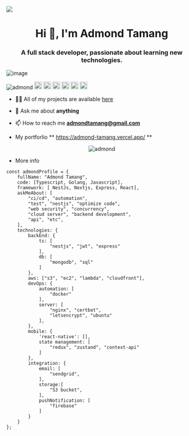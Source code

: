 ![](https://komarev.com/ghpvc/?username=admondtamang)

<h1 align="center">Hi 👋, I'm Admond Tamang </h1>
<h3 align="center"> A full stack developer, passionate about learning new technologies.  </h3>

![image](https://github.com/saadeghi/saadeghi/blob/master/dino.gif)

<p align="left">
<img src="https://komarev.com/ghpvc/?username=admondtamang" alt="admond" />
  <img src="https://img.icons8.com/color/48/000000/git.png" alt="git" width="20" height="20"/> 
  <img src="https://img.icons8.com/color/48/000000/react-native.png" alt="react" width="20" height="20"/> 
  <img src="https://img.icons8.com/color/48/000000/intellij-idea.png" alt="II" width="20" height="20"/> 
  <img src="https://img.icons8.com/color/48/000000/c-sharp-logo.png"  alt="II" width="20" height="20"/>
  <img src="https://img.icons8.com/color/48/000000/azure-1.png" alt="azure" witdth="20" height="20"/>
  <img src="https://img.icons8.com/color/48/000000/nodejs.png" alt="nodejs" width="20" height="20"/></p>

- 👨‍💻 All of my projects are available  [here](https://github.com/admondtamang?tab=repositories)

- 💬 Ask me about **anything**

- 📫 How to reach me **admondtamang@gmail.com**

- My portforlio ** https://admond-tamang.vercel.app/ **

<p align="center"> 
  <img src="https://github-readme-stats.vercel.app/api?username=admondtamang&show_icons=true" alt="admond" />
 </p>

- More info
```
const admondProfile = {
    fullName: "Admond Tamang",
    code: [Typescript, Golang, Javascript],
    framework: [ NestJs, Nextjs, Express, React],
    askMeAbout: [
        "ci/cd", "automation", 
        "test", "nestjs", "optimize code",
        "web security", "concurrency", 
        "cloud server", "backend development",
        "api", "etc",
    ],
    technologies: {
        backEnd: {
            ts: [
                "nestjs", "jwt", "express"
            ],
            db: [
                "mongodb", "sql"
            ]
        },
        aws: ["s3", "ec2", "lambda", "cloudfront"],
        devOps: {
            automation: [
                "docker"
            ],
            server: [
                "nginx", "certbot",
                "letsencrypt", "ubuntu"
            ],
        },
        mobile: {
            'react-native': [],
            state management: [
                "redux", "zustand", "context-api"
            ]
        },
        integration: {
            email: [
                "sendgrid", 
            ],
            storage:[
                "S3 bucket",
            ],
            pushNotification: [
                "firebase"
            ]
        }
    }
};
```

